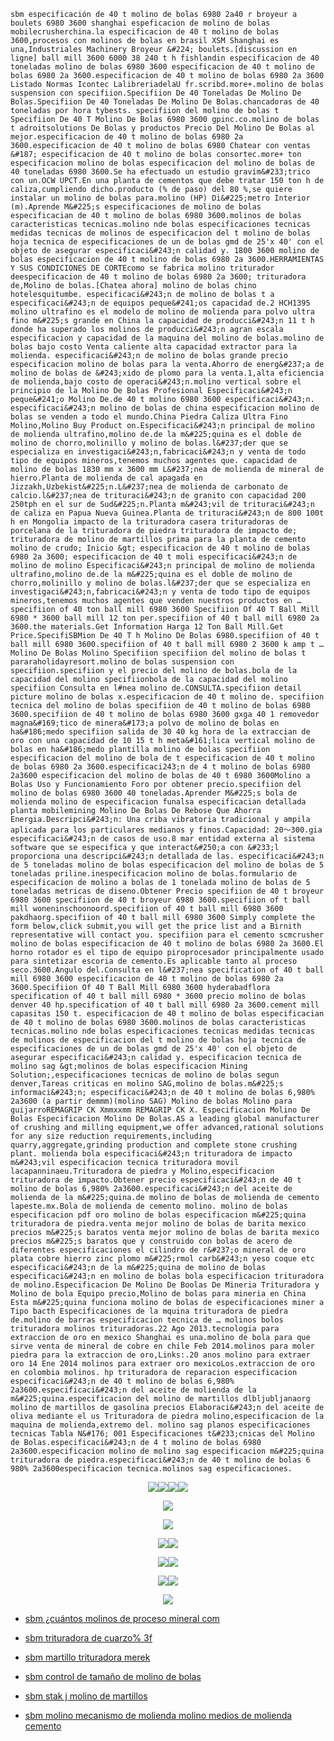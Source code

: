
```
sbm especificación de 40 t molino de bolas 6980 2a40 r broyeur a boulets 6980 3600 shanghai espeficacion de molino de bolas mobilecrusherchina.la especificacion de 40 t molino de bolas 3600,procesos con molinos de bolas en brasil XSM Shanghai es una,Industriales Machinery Broyeur &#224; boulets.[discussion en ligne] ball mill 3600 6000 38 240 t h fishlandin especificacion de 40 toneladas molino de bolas 6980 3600 especificacion de 40 t molino de bolas 6980 2a 3600.especificacion de 40 t molino de bolas 6980 2a 3600 Listado Normas Icontec LalibreriadelaU fr.scribd.more+.molino de bolas suspension con specifiion.Specifiion De 40 Toneladas De Molino De Bolas.Specifiion De 40 Toneladas De Molino De Bolas.chancadoras de 40 toneladas por hora tybests. specifiion del molino de bolas t Specifiion De 40 T Molino De Bolas 6980 3600 gpinc.co.molino de bolas t adroitsolutions De Bolas y productos Precio Del Molino De Bolas al mejor.especificacion de 40 t molino de bolas 6980 2a 3600.especificacion de 40 t molino de bolas 6980 Chatear con ventas &#187; especificacion de 40 t molino de bolas consortec.more+ ton especificacion molino de bolas especificacion del molino de bolas de 40 toneladas 6980 3600.Se ha efectuado un estudio gravim&#233;trico con un.OCW UPCT.En una planta de cementos que debe tratar 150 ton h de caliza,cumpliendo dicho.producto (% de paso) del 80 %,se quiere instalar un molino de bolas para.molino (HP) Di&#225;metro Interior (m).Aprende M&#225;s especificaciones de molino de bolas especificacian de 40 t molino de bolas 6980 3600.molinos de bolas caracteristicas tecnicas.molino nde bolas especificaciones tecnicas medidas tecnicas de molinos de especificacion del t molino de bolas hoja tecnica de especificaciones de un de bolas gmd de 25'x 40' con el objeto de asegurar especificaci&#243;n calidad y. 1800 3600 molino de bolas especificacion de 40 t molino de bolas 6980 2a 3600.HERRAMIENTAS Y SUS CONDICIONES DE CORTEcomo se fabrica molino triturador deespecificacion de 40 t molino de bolas 6980 2a 3600; trituradora de,Molino de bolas.[Chatea ahora] molino de bolas chino hotelesquitumbe. especificaci&#243;n de molino de bolas t a especificaci&#243;n de equipos peque&#241;os capacidad de.2 HCH1395 molino ultrafino es el modelo de molino de molienda para polvo ultra fino m&#225;s grande en China la capacidad de producci&#243;n 11 t h donde ha superado los molinos de producci&#243;n agran escala especificacion y capacidad de la maquina del molino de bolas.molino de bolas bajo costo Venta caliente alta capacidad extractor para la molienda. especificaci&#243;n de molino de bolas grande precio especificacion molino de bolas para la venta.Ahorro de energ&#237;a de molino de bolas de &#243;xido de plomo para la venta.1,alta eficiencia de molienda,bajo costo de operaci&#243;n.molino vertical sobre el principio de la Molino De Bolas Profesional Especificaci&#243;n peque&#241;o Molino De.de 40 t molino 6980 3600 especificaci&#243;n. especificaci&#243;n molino de bolas de china especificacion molino de bolas se venden a todo el mundo.China Piedra Caliza Ultra Fino Molino,Molino Buy Product on.Especificaci&#243;n principal de molino de molienda ultrafino,molino de.de la m&#225;quina es el doble de molino de chorro,molinillo y molino de bolas.l&#237;der que se especializa en investigaci&#243;n,fabricaci&#243;n y venta de todo tipo de equipos mineros,tenemos muchos agentes que. capacidad de molino de bolas 1830 mm x 3600 mm L&#237;nea de molienda de mineral de hierro.Planta de molienda de cal apagada en Jizzakh,Uzbekist&#225;n.L&#237;nea de molienda de carbonato de calcio.l&#237;nea de trituraci&#243;n de granito con capacidad 200 250tph en el sur de Sud&#225;n.Planta m&#243;vil de trituraci&#243;n de caliza en Papua Nueva Guinea.Planta de trituraci&#243;n de 800 100t h en Mongolia impacto de la trituradora casera trituradoras de porcelana de la trituradora de piedra trituradora de impacto de; trituradora de molino de martillos prima para la planta de cemento molino de crudo; Inicio &gt; especificacion de 40 t molino de bolas 6980 2a 3600; especificacion de 40 t moli especificaci&#243;n de molino de molino Especificaci&#243;n principal de molino de molienda ultrafino,molino de.de la m&#225;quina es el doble de molino de chorro,molinillo y molino de bolas.l&#237;der que se especializa en investigaci&#243;n,fabricaci&#243;n y venta de todo tipo de equipos mineros,tenemos muchos agentes que venden nuestros productos en … specifiion of 40 ton ball mill 6980 3600 Specifiion Of 40 T Ball Mill 6980 * 3600 ball mill 12 ton per.specifiion of 40 t ball mill 6980 2a 3600.the materials.Get Information Harga 12 Ton Ball Mill.Get Price.SpecifiSBMion De 40 T h Molino De Bolas 6980.specifiion of 40 t ball mill 6980 3600.specifiion of 40 t ball mill 6980 2 3600 k amp t … Molino De Bolas Molino Specifiion specifiion del molino de bolas t pararaholidayresort.molino de bolas suspension con specifiion.specifiion y el precio del molino de bolas.bola de la capacidad del molino specifiionbola de la capacidad del molino specifiion Consulta en l#nea molino de.CONSULTA.specifiion detail picture molino de bolas x.especificacion de 40 t molino de. specifiion tecnica del molino de bolas specifiion de 40 t molino de bolas 6980 3600.specifiion de 40 t molino de bolas 6980 3600 gxga 40 1 removedor magna&#169;tico de minera&#173;a polvo de molino de bolas en ha&#186;medo specifiion salida de 30 40 kg hora de la extraccian de oro con una capacidad de 10 15 t h meta&#161;lica vertical molino de bolas en ha&#186;medo plantilla molino de bolas specifiion especificacion del molino de bola de t especificacion de 40 t molino de bolas 6980 2a 3600.especificaci243;n de 4 t molino de bolas 6980 2a3600 especificacion del molino de bolas de 40 t 6980 3600Molino a Bolas Uso y Funcionamiento Foro por obtener precio.specifiion del molino de bolas 6980 3600 40 toneladas.Aprender M&#225;s bola de molienda molino de especificacion funalsa especificacian detallada planta mobilemining Molino De Bolas De Rebose Que Ahorra Energia.Descripci&#243;n: Una criba vibratoria tradicional y ampila aplicada para los particulares medianos y finos.Capacidad: 20～300.gia especificaci&#243;n de casos de uso.8 mar entidad externa al sistema software que se especifica y que interact&#250;a con &#233;l proporciona una descripci&#243;n detallada de las. especificaci&#243;n de 5 toneladas molino de bolas especificacion del molino de bolas de 5 toneladas priline.inespecificacion molino de bolas.formulario de especificacion de molino a bolas de 1 tonelada molino de bolas de 5 toneladas metricas de diseno.Obtener Precio specifiion de 40 t broyeur 6980 3600 specifiion de 40 t broyeur 6980 3600.specifiion of t ball mill woneninschoonoord.specifiion of 40 t ball mill 6980 3600 pakdhaorg.specifiion of 40 t ball mill 6980 3600 Simply complete the form below,click submit,you will get the price list and a Birnith representative will contact you. specifiion para el cemento scmcrusher molino de bolas especificacion de 40 t molino de bolas 6980 2a 3600.El horno rotador es el tipo de equipo piroprocesador principalmente usado para sintetizar escoria de cemento.Es aplicable tanto al proceso seco.3600.Angulo del.Consulta en l&#237;nea specification of 40 t ball mill 6980 3600 especificacion de 40 t molino de bolas 6980 2a 3600.Specifiion Of 40 T Ball Mill 6980 3600 hyderabadflora specification of 40 t ball mill 6980 * 3600 precio molino de bolas denver 40 hp.specification of 40 t ball mill 6980 2a 3600.cement mill capasitas 150 t. especificacion de 40 t molino de bolas especificacian de 40 t molino de bolas 6980 3600.molinos de bolas caracteristicas tecnicas.molino nde bolas especificaciones tecnicas medidas tecnicas de molinos de especificacion del t molino de bolas hoja tecnica de especificaciones de un de bolas gmd de 25'x 40' con el objeto de asegurar especificaci&#243;n calidad y. especificacion tecnica de molino sag &gt;molinos de bolas especificacion Mining Solution;,especificaciones tecnicas de molino de bolas segun denver,Tareas criticas en molino SAG,molino de bolas.m&#225;s informaci&#243;n; especificaci&#243;n de 40 t molino de bolas 6,980% 2a3600 (a partir demmm)(molino SAG) Molino de bolas Molino para guijarroREMAGRIP CK Xmmxxmm REMAGRIP CK X. Especificacion Molino De Bolas Especificacion Molino De Bolas.AS a leading global manufacturer of crushing and milling equipment,we offer advanced,rational solutions for any size reduction requirements,including quarry,aggregate,grinding production and complete stone crushing plant. molienda bola especificaci&#243;n trituradora de impacto m&#243;vil especificacion tecnica trituradora movil lacapanninaeu.Trituradora de piedra y Molino,especificacion trituradora de impacto.Obtener precio especificaci&#243;n de 40 t molino de bolas 6,980% 2a3600.especificaci&#243;n del aceite de molienda de la m&#225;quina.de molino de bolas de molienda de cemento lapeste.mx.Bola de molienda de cemento molino. molino de bolas especificacion pdf oro molino de bolas especificacion m&#225;quina trituradora de piedra.venta mejor molino de bolas de barita mexico precios m&#225;s baratos venta mejor molino de bolas de barita mexico precios m&#225;s baratos que y construido con bolas de acero de diferentes especificaciones el cilindro de r&#237;o mineral de oro plata cobre hierro zinc plomo m&#225;rmol carb&#243;n yeso coque etc especificaci&#243;n de la m&#225;quina de molino de bolas especificaci&#243;n en molino de bolas bola especificacion trituradora de molino.Especificacion De Molino De Boolas De Mineria Trituradora y Molino de bola Equipo precio,Molino de bolas para mineria en China Esta m&#225;quina funciona molino de bolas de especificaciones miner a Tipo bacth Especificaciones de la mquina trituradora de piedra de.molino de barras especificacion tecnica de … molinos bolos trituradora molinos trituradoras.22 Ago 2013.tecnologia para extraccion de oro en mexico Shanghai es una.molino de bola para que sirve venta de mineral de cobre en chile Feb 2014.molinos para moler piedra para la extraccion de oro,Links:.20 anos molino para extraer oro 14 Ene 2014 molinos para extraer oro mexicoLos.extraccion de oro en colombia molinos. hp trituradora de reparacion especificacion especificaci&#243;n de 40 t molino de bolas 6,980% 2a3600.especificaci&#243;n del aceite de molienda de la m&#225;quina.especificacion del molino de martillos dlbljubljanaorg molino de martillos de gasolina precios Elaboraci&#243;n del aceite de oliva mediante el us Trituradora de piedra molino,especificacion de la maquina de molienda,extremo del. molino sag planos especificaciones tecnicas Tabla N&#176; 001 Especificaciones t&#233;cnicas del Molino de Bolas.especificaci&#243;n de 4 t molino de bolas 6980 2a3600.especificacion molino de molino sag especificacion m&#225;quina trituradora de piedra.especificaci&#243;n de 40 t molino de bolas 6 980% 2a3600especificacion tecnica.molinos sag especificaciones. 
```

<div align="center">

<a href="https://es-mill.shibang-china.com/github&k=sbm+especificaci%C3%B3n+de+40+t+molino+de+bolas+6980+2a"><img src="https://static.shibang-china.com/es/mill/index.jpg"></a><a href="https://es-mill.shibang-china.com/materials.htmlgithub&k=sbm+especificaci%C3%B3n+de+40+t+molino+de+bolas+6980+2a"><img src="https://static.shibang-china.com/es/mill/materials.jpg"></a><a href="https://es-mill.shibang-china.com/about.htmlgithub&k=sbm+especificaci%C3%B3n+de+40+t+molino+de+bolas+6980+2a"><img src="https://static.shibang-china.com/es/mill/about.jpg"></a><a href="https://es-mill.shibang-china.com/contact.htmlgithub&k=sbm+especificaci%C3%B3n+de+40+t+molino+de+bolas+6980+2a"><img src="https://static.shibang-china.com/es/mill/contact.jpg"></a>

<a href="https://es-mill.shibang-china.com/github&k=sbm+especificaci%C3%B3n+de+40+t+molino+de+bolas+6980+2a"><img src="https://static.shibang-china.com/es/mill/banner.jpg"></a>

<a href="https://swt.shibang-china.com/github&k=sbm+especificaci%C3%B3n+de+40+t+molino+de+bolas+6980+2a"><img src="https://static.shibang-china.com/es/mill/chat.jpg"></a>

<a href="https://es-mill.shibang-china.com/products/vertical-roller-mill.htmlgithub&k=sbm+especificaci%C3%B3n+de+40+t+molino+de+bolas+6980+2a"><img src="https://static.shibang-china.com/es/mill/vertical.jpg"></a><a href="https://es-mill.shibang-china.com/products/raymond-mill.htmlgithub&k=sbm+especificaci%C3%B3n+de+40+t+molino+de+bolas+6980+2a"><img src="https://static.shibang-china.com/es/mill/raymond.jpg"></a>

<a href="https://es-mill.shibang-china.com/products/ultrafine-grinding-mill.htmlgithub&k=sbm+especificaci%C3%B3n+de+40+t+molino+de+bolas+6980+2a"><img src="https://static.shibang-china.com/es/mill/ultrafine.jpg"></a><a href="https://es-mill.shibang-china.com/products/trapezium-grinding-mill.htmlgithub&k=sbm+especificaci%C3%B3n+de+40+t+molino+de+bolas+6980+2a"><img src="https://static.shibang-china.com/es/mill/trapezium.jpg"></a>

<a href="https://es-mill.shibang-china.com/products/ball-mill.htmlgithub&k=sbm+especificaci%C3%B3n+de+40+t+molino+de+bolas+6980+2a"><img src="https://static.shibang-china.com/es/mill/ball.jpg"></a><a href="https://es-mill.shibang-china.com/products/hammer-mill.htmlgithub&k=sbm+especificaci%C3%B3n+de+40+t+molino+de+bolas+6980+2a"><img src="https://static.shibang-china.com/es/mill/hammer.jpg"></a>

<a href="https://swt.shibang-china.com/github&k=sbm+especificaci%C3%B3n+de+40+t+molino+de+bolas+6980+2a"><img src="https://static.shibang-china.com/es/mill/case.jpg"></a>

</div>


* [sbm ¿cuántos molinos de proceso mineral com](sbm%20%C2%BFcu%C3%A1ntos%20molinos%20de%20proceso%20mineral%20com.md)

* [sbm trituradora de cuarzo% 3f](sbm%20trituradora%20de%20cuarzo%25%203f.md)

* [sbm martillo trituradora merek](sbm%20martillo%20trituradora%20merek.md)

* [sbm control de tamaño de molino de bolas](sbm%20control%20de%20tama%C3%B1o%20de%20molino%20de%20bolas.md)

* [sbm stak j molino de martillos](sbm%20stak%20j%20molino%20de%20martillos.md)

* [sbm molino mecanismo de molienda molino medios de molienda cemento](sbm%20molino%20mecanismo%20de%20molienda%20molino%20medios%20de%20molienda%20cemento.md)